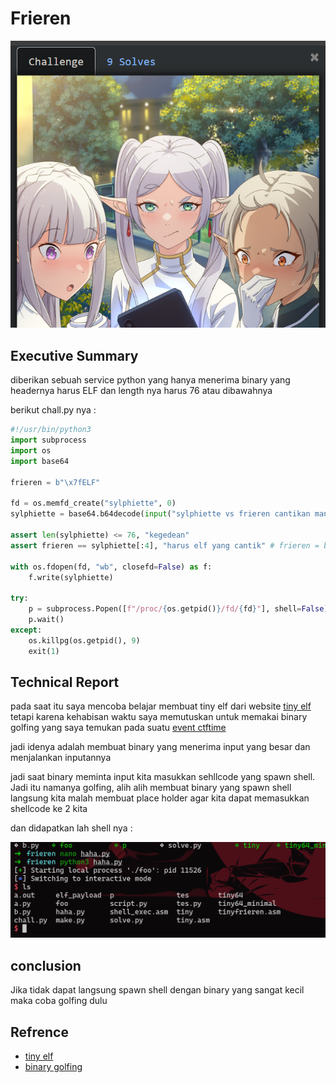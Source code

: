 # Frieren

![Gambar Chall](./assets/img/Screenshot%202025-07-20%20075435.png)

## Executive Summary

diberikan sebuah service python yang hanya menerima binary yang headernya harus ELF dan length nya harus 76 atau dibawahnya

berikut chall.py nya :

```py
#!/usr/bin/python3
import subprocess
import os
import base64

frieren = b"\x7fELF"

fd = os.memfd_create("sylphiette", 0)
sylphiette = base64.b64decode(input("sylphiette vs frieren cantikan mana? ").strip())

assert len(sylphiette) <= 76, "kegedean"
assert frieren == sylphiette[:4], "harus elf yang cantik" # frieren = b"\x7fELF"

with os.fdopen(fd, "wb", closefd=False) as f:
    f.write(sylphiette)

try:
    p = subprocess.Popen([f"/proc/{os.getpid()}/fd/{fd}"], shell=False)
    p.wait()
except:
    os.killpg(os.getpid(), 9)
    exit(1)
```

## Technical Report

pada saat itu saya mencoba belajar membuat tiny elf dari website [tiny elf][1] tetapi karena kehabisan waktu saya memutuskan untuk memakai binary golfing yang saya temukan pada suatu [event ctftime][2]

jadi idenya adalah membuat binary yang menerima input yang besar dan menjalankan inputannya

jadi saat binary meminta input kita masukkan sehllcode yang spawn shell. Jadi itu namanya golfing, alih alih membuat binary yang spawn shell langsung kita malah membuat place holder agar kita dapat memasukkan shellcode ke 2 kita

dan didapatkan lah shell nya :

![Hasil spawn shell](./assets/img/hasil.png)


## conclusion

Jika tidak dapat langsung spawn shell dengan binary yang sangat kecil maka coba golfing dulu

## Refrence

- [tiny elf][1]
- [binary golfing][2]

[1]: https://www.muppetlabs.com/~breadbox/software/tiny/teensy.html
[2]: https://ctftime.org/writeup/38694